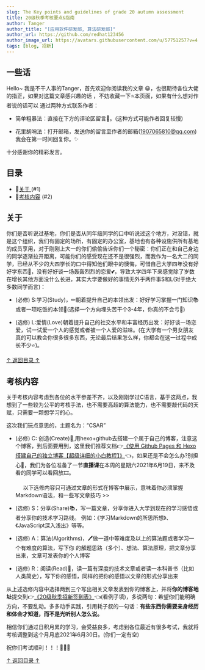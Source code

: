 ```yaml
---
slug: The Key points and guidelines of grade 20 autumn assessment
title: 20级秋季考核要点&指南
author: Tanger
author_title: "[应用软件研发部, 算法研发部]"
author_url: https://github.com/redhat123456
author_image_url: https://avatars.githubusercontent.com/u/57751257?v=4
tags: [blog, 招新]
---
```

## 一些话
Hello~ 我是不干人事的Tanger，首先欢迎你阅读我的文章
😀，也很期待各位大佬的指正，如果对这篇文章感兴趣的话
，不妨收藏一下⭐本页面，如果有什么想对作者说的话可以
通过两种方式联系作者：

* 简单粗暴法：直接在下方的评论区留言🎈。(这种方式可能作者回复较慢)

* 花里胡哨法：打开邮箱，发送你的留言至作者的邮箱(1907065810@qq.com)我会在第一时间回复你。✨

十分感谢你的精彩发言。


## <span id="0">目录</span>

 * 🍍[关于 ](#1) (#1)
 * 🥥[考核内容](#2) (#2)


## <span id="1">关于</span>

你们是否听说过基地，你们是否从同年级同学的口中听说过这个地方，对没错，就是这个组织，我们有固定的场所，有固定的办公室，基地也有各种设施供所有基地的成员享用，对于刚刚上大一的你们偷偷告诉你们一个秘密：你们正在和自己身边的同学逐渐拉开距离，可能你们的感受现在还不是很强烈，而我作为一名大二的同学，已经从不少的大四学长的口中得知他们眼中的懊悔，可惜自己大学四年没有好好学东西📕，没有好好谈一场轰轰烈烈的恋爱💕，导致大学四年下来感觉除了岁数在增长其他方面没什么长进，其实大学要做好的事情无外乎两件事S和L(对于绝大多数同学而言)：

* (必修) S:学习(Study)，✏朝着提升自己的本领出发：好好学习掌握一门知识📚或者一项吃饭的本领🔨(选择一个方向埋头苦干个3-4年，你真的不会亏🚀)

* (选修) L:爱情(Love)朝着提升自己的社交水平和丰富经历出发：好好谈一场恋爱，试一试爱一个人的感觉或者被一个人爱的滋味。(在大学有一个男女朋友真的可以教会你很多很多东西，无论最后结果怎么样，你都会在这一过程中成长不少⭐)。

<!-- truncate -->


[↑ 返回目录 ↑](#0)



##  <span id="2">考核内容</span>

关于考核内容考虑到各位的水平参差不齐，以及刚刚学过C语言，基于这两点，我想到了一些较为公平的考核手法，也不需要高超的算法能力，也不需要敲代码的天赋，只需要一颗想学习的心。

这次我们玩点意思的，主题名为：“CSAR”

* (必修) C: 创造(Create)🔨,用hexo+github去搭建一个属于自己的博客，注意这个博客，到后面要用到，这里我们推荐文档👉<a href="https://blog.csdn.net/qq_36759224/article/details/82121420?utm_medium=distribute.pc_relevant.none-task-blog-BlogCommendFromMachineLearnPai2-6.edu_weight&depth_1-utm_source=distribute.pc_relevant.none-task-blog-BlogCommendFromMachineLearnPai2-6.edu_weight">《使用 Github Pages 和 Hexo 搭建自己的独立博客【超级详细的小白教程】》</a>👈，如果还是不会怎么办?别担心🙂，我们为各位准备了一节**直播课**在本周的星期六2021年6月19日，来不及看的同学可以看回放🎞。

  &nbsp;&nbsp;&nbsp;&nbsp;   以下选修内容只可通过文章的形式在博客中展示，意味着你必须掌握Markdown语法，和一些写文章技巧   >>

* (选修) S：分享(Share)📚，写一篇文章，分享你进入大学到现在的学习感悟或者分享你的技术学习路线。
例如：《学习Markdown的所思所想》、《JavaScript深入浅出》等等。

* (选修) A：算法(Algorithms)，🖊做一道中等难度及以上的算法题或者学习一个有难度的算法，写下你
的解题思路（多个）、想法、算法原理，把文章分享出来，文章可发表你的个人博客

* (选修) R：阅读(Read)👀，读一篇有深度的技术文章或者读一本科普书（比如人类简史），写下你的感悟，同样的把你的感悟以文章的形式分享出来

从上述选修内容中选择两到三个写出相关文章发表到你的博客上，并将**你的博客地址**提交到👉<a href="https://github.com/seven-innovation-base/attendence-sheet-/issues/1">《20级秋季招新签到表》</a>👈(看例子填)，多说两句：希望你们能明确方向，不要乱动。多多动手实践，引用耗子叔的一句话：**有些东西你需要亲身经历和体会才知道，而不是光听别人怎么说。**

相信你们通过日积月累的学习，会受益良多，考虑到各位最近有很多考试，我就将考核调整到这个月月底2021年6月30日。(你们一定有空)

祝你们考试顺利！！！🌹🌹🌹


[↑ 返回目录 ↑](#0)

